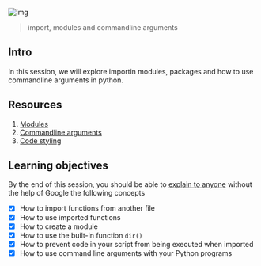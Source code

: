 ![img](https://assets.imaginablefutures.com/media/images/ALX_Logo.max-200x150.png)

> import, modules and commandline arguments

## Intro

In this session, we will explore importin modules, packages and how to use commandline arguments in python.

## Resources 
1. [Modules](https://docs.python.org/3/tutorial/modules.html)
2. [Commandline arguments](https://docs.python.org/3/tutorial/stdlib.html#command-line-arguments)
3. [Code styling](https://pypi.org/project/pycodestyle/)


## Learning objectives
By the end of this session, you should be able to [explain to anyone](https://fs.blog/feynman-learning-technique/) without the help of Google the following concepts

* [X] How to import functions from another file
* [X] How to use imported functions
* [X] How to create a module
* [X] How to use the built-in function ```dir()```
* [X] How to prevent code in your script from being executed when imported
* [X] How to use command line arguments with your Python programs